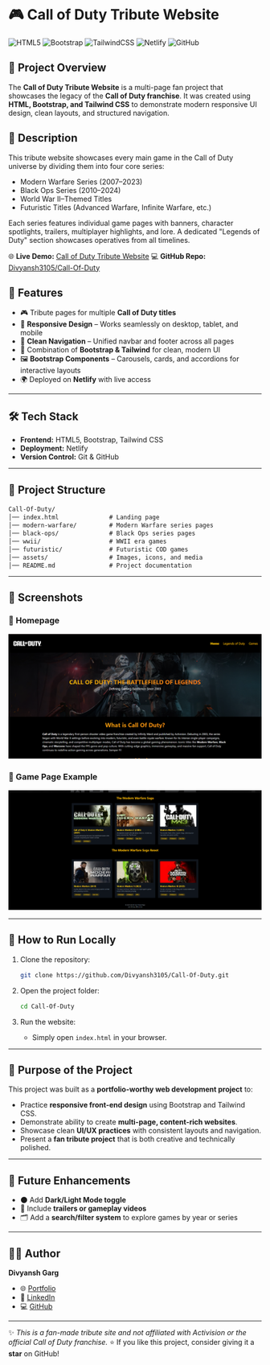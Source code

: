 # 🎮 Call of Duty Tribute Website

![HTML5](https://img.shields.io/badge/HTML5-E34F26?style=for-the-badge&logo=html5&logoColor=white)
![Bootstrap](https://img.shields.io/badge/Bootstrap-7952B3?style=for-the-badge&logo=bootstrap&logoColor=white)
![TailwindCSS](https://img.shields.io/badge/Tailwind_CSS-38B2AC?style=for-the-badge&logo=tailwind-css&logoColor=white)
![Netlify](https://img.shields.io/badge/Netlify-00C7B7?style=for-the-badge&logo=netlify&logoColor=white)
![GitHub](https://img.shields.io/badge/GitHub-Repo-181717?style=for-the-badge&logo=github)

## 📌 Project Overview

The **Call of Duty Tribute Website** is a multi-page fan project that showcases the legacy of the **Call of Duty franchise**.
It was created using **HTML, Bootstrap, and Tailwind CSS** to demonstrate modern responsive UI design, clean layouts, and structured navigation.

## 📖 Description

This tribute website showcases every main game in the Call of Duty universe by dividing them into four core series:

- Modern Warfare Series (2007–2023)
- Black Ops Series (2010–2024)
- World War II–Themed Titles
- Futuristic Titles (Advanced Warfare, Infinite Warfare, etc.)

Each series features individual game pages with banners, character spotlights, trailers, multiplayer highlights, and lore. A dedicated "Legends of Duty" section showcases operatives from all timelines.

🌐 **Live Demo:** [Call of Duty Tribute Website](https://call-of-duty-tribute.netlify.app)
💻 **GitHub Repo:** [Divyansh3105/Call-Of-Duty](https://github.com/Divyansh3105/Call-Of-Duty)

## 🚀 Features
- 🎮 Tribute pages for multiple **Call of Duty titles**
- 📱 **Responsive Design** – Works seamlessly on desktop, tablet, and mobile
- 🧭 **Clean Navigation** – Unified navbar and footer across all pages
- 🎨 Combination of **Bootstrap & Tailwind** for clean, modern UI
- 🖼️ **Bootstrap Components** – Carousels, cards, and accordions for interactive layouts
- 🌍 Deployed on **Netlify** with live access

---

## 🛠️ Tech Stack
- **Frontend:** HTML5, Bootstrap, Tailwind CSS
- **Deployment:** Netlify
- **Version Control:** Git & GitHub

---

## 📂 Project Structure
```
Call-Of-Duty/
│── index.html              # Landing page
│── modern-warfare/         # Modern Warfare series pages
│── black-ops/              # Black Ops series pages
│── wwii/                   # WWII era games
│── futuristic/             # Futuristic COD games
│── assets/                 # Images, icons, and media
│── README.md               # Project documentation
```

---

## 📸 Screenshots

### 🔹 Homepage
![Homepage Screenshot](Media/ss1.png)

### 🔹 Game Page Example
![Game Page Screenshot](Media/ss3.png)

---

## 📖 How to Run Locally

1. Clone the repository:
   ```bash
   git clone https://github.com/Divyansh3105/Call-Of-Duty.git
   ```

2. Open the project folder:
   ```bash
   cd Call-Of-Duty
   ```

3. Run the website:
   - Simply open `index.html` in your browser.

---

## 🎯 Purpose of the Project
This project was built as a **portfolio-worthy web development project** to:
- Practice **responsive front-end design** using Bootstrap and Tailwind CSS.
- Demonstrate ability to create **multi-page, content-rich websites**.
- Showcase clean **UI/UX practices** with consistent layouts and navigation.
- Present a **fan tribute project** that is both creative and technically polished.

---

## 📌 Future Enhancements
- 🌑 Add **Dark/Light Mode toggle**
- 🎥 Include **trailers or gameplay videos**
- 🗂️ Add a **search/filter system** to explore games by year or series

---

## 👨‍💻 Author
**Divyansh Garg**
- 🌐 [Portfolio](https://divyansh3105.github.io/Portfolio/)
- 💼 [LinkedIn](www.linkedin.com/in/divyanshgarg3105)
- 💻 [GitHub](https://github.com/Divyansh3105)

---

✨ *This is a fan-made tribute site and not affiliated with Activision or the official Call of Duty franchise.*
⭐ If you like this project, consider giving it a **star** on GitHub!
